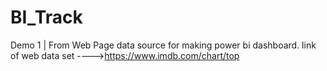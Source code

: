 # BI_Track
Demo 1 | From Web Page data source for making power bi dashboard.
link of web data set ---->https://www.imdb.com/chart/top
